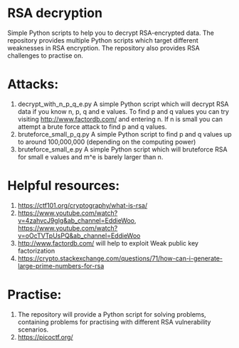 # RSA decryption
Simple Python scripts to help you to decrypt RSA-encrypted data. The repository provides multiple Python scripts which target different weaknesses in RSA encryption. The repository also provides RSA challenges to practise on.
# Attacks:
1. decrypt_with_n_p_q_e.py
  A simple Python script which will decrypt RSA data if you know n, p, q and e values.
  To find p and q values you can try visiting http://www.factordb.com/ and entering n. If n is small you can attempt a brute force attack to find p and q values.
3. bruteforce_small_p_q.py
   A simple Python script to find p and q values up to around 100,000,000 (depending on the computing power)
4. bruteforce_small_e.py
   A simple Python script which will bruteforce RSA for small e values and m^e is barely larger than n.
# Helpful resources:
1. https://ctf101.org/cryptography/what-is-rsa/
2. https://www.youtube.com/watch?v=4zahvcJ9glg&ab_channel=EddieWoo, https://www.youtube.com/watch?v=oOcTVTpUsPQ&ab_channel=EddieWoo
3. http://www.factordb.com/ will help to exploit Weak public key factorization
4. https://crypto.stackexchange.com/questions/71/how-can-i-generate-large-prime-numbers-for-rsa
# Practise:
1. The repository will provide a Python script for solving problems, containing problems for practising with different RSA vulnerability scenarios.
2. https://picoctf.org/
